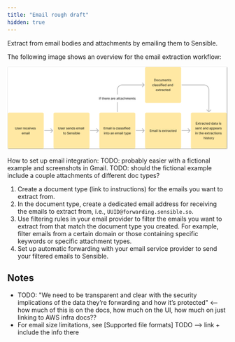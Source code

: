 ```yaml
---
title: "Email rough draft"
hidden: true
---
```


Extract from email bodies and attachments by emailing them to Sensible.

The following image shows an overview for the email extraction workflow:



![Click to enlarge](https://raw.githubusercontent.com/sensible-hq/sensible-docs/main/readme-sync/assets/v0/images/final/email.png)

How to set up email integration: TODO: probably easier with a fictional example and screenshots in Gmail. TODO: should the fictional example include a couple attachments of different doc types?

1. Create a document type (link to instructions) for the emails you want to extract from.
2. In the document type, create a dedicated email address for receiving the emails to extract from, i.e.,  `UUID@forwarding.sensible.so`.
3. Use filtering rules in your email provider to filter the emails you want to extract from that match the document type you created.    For example, filter emails from a certain domain or those containing specific keywords or specific attachment types.
4. Set up automatic forwarding with your email service provider to send your filtered emails to Sensible.



## Notes

- TODO:  "We need to be transparent and clear with the security implications of the data they’re forwarding and how it’s protected" <-- how much of this is on the docs, how much on the UI, how much on just linking to AWS infra docs??
- For email size limitations, see [Supported file formats] TODO --> link + include the info there



